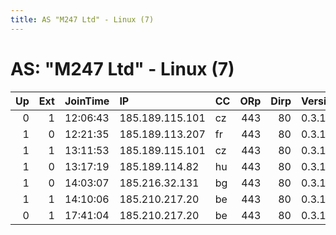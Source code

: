 ```yaml
---
title: AS "M247 Ltd" - Linux (7)
---
```


# AS: "M247 Ltd" - Linux (7)

|   Up |   Ext | JoinTime   | IP              | CC   |   ORp |   Dirp | Version   | Contact   | Nickname    |   eFamMembers |
|-----:|------:|:-----------|:----------------|:-----|------:|-------:|:----------|:----------|:------------|--------------:|
|    0 |     1 | 12:06:43   | 185.189.115.101 | cz   |   443 |     80 | 0.3.1.8   | None      | mircha      |             1 |
|    1 |     0 | 12:21:35   | 185.189.113.207 | fr   |   443 |     80 | 0.3.1.8   | None      | leibelt     |             1 |
|    1 |     1 | 13:11:53   | 185.189.115.101 | cz   |   443 |     80 | 0.3.1.8   | None      | mircha      |             1 |
|    1 |     0 | 13:17:19   | 185.189.114.82  | hu   |   443 |     80 | 0.3.1.8   | None      | houser      |             1 |
|    1 |     0 | 14:03:07   | 185.216.32.131  | bg   |   443 |     80 | 0.3.1.8   | None      | petchnikoft |             1 |
|    1 |     1 | 14:10:06   | 185.210.217.20  | be   |   443 |     80 | 0.3.1.8   | None      | boonlai     |             1 |
|    0 |     1 | 17:41:04   | 185.210.217.20  | be   |   443 |     80 | 0.3.1.8   | None      | boonlai     |             1 |
